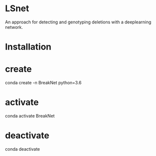 # LSnet
An approach for detecting and genotyping deletions with a deeplearning network.
# Installation
# create
conda create -n BreakNet python=3.6
# activate
conda activate BreakNet
# deactivate
conda deactivate
